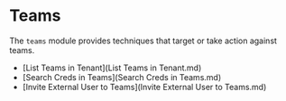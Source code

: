 # Teams
The `teams` module provides techniques that target or take action against teams. 

* [List Teams in Tenant](List Teams in Tenant.md)
* [Search Creds in Teams](Search Creds in Teams.md)
* [Invite External User to Teams](Invite External User to Teams.md)